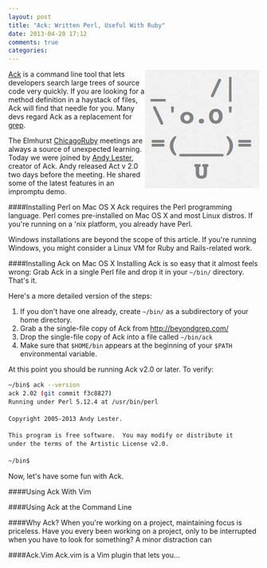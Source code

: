 ```yaml
---
layout: post
title: "Ack: Written Perl, Useful With Ruby"
date: 2013-04-20 17:12
comments: true
categories: 
---
```

<img src="/images/ack.png" align="right" height="237" width="230" alt="Ack Linux Mac OS X" title="Ack Linux Mac OS X">

[Ack](http://beyondgrep.com/) is a command line tool that lets developers search large trees of source code very quickly. If you are looking for a method definition in a haystack of files, Ack will find that needle for you. Many devs regard Ack as a replacement for [grep](http://en.wikipedia.org/wiki/Grep).

The Elmhurst [ChicagoRuby](http://chicagoruby.org) meetings are always a source of unexpected learning. Today we were joined by [Andy Lester](http://twitter.com/petdance), creator of Ack. Andy released Act v 2.0 two days before the meeting. He shared some of the latest features in an impromptu demo.

<!--more-->
####Installing Perl on Mac OS X
Ack requires the Perl programming language. Perl comes pre-installed on Mac OS X and most Linux distros. If you're running on a 'nix platform, you already have Perl.

Windows installations are beyond the scope of this article. If you're running Windows, you might consider a Linux VM for Ruby and Rails-related work.

####Installing Ack on Mac OS X
Installing Ack is so easy that it almost feels wrong: Grab Ack in a single Perl file and drop it in your `~/bin/` directory. That's it. 

Here's a more detailed version of the steps:

1. If you don't have one already, create `~/bin/` as a subdirectory of your home directory.
2. Grab a the single-file copy of Ack from [http://beyondgrep.com/ ](http://beyondgrep.com/)
3. Drop the single-file copy of Ack into a file called `~/bin/ack`
4. Make sure that `$HOME/bin` appears at the beginning of your `$PATH` environmental variable.

At this point you should be running Ack v2.0 or later. To verify:

```bash
~/bin$ ack --version
ack 2.02 (git commit f3c8827)
Running under Perl 5.12.4 at /usr/bin/perl

Copyright 2005-2013 Andy Lester.

This program is free software.  You may modify or distribute it
under the terms of the Artistic License v2.0.

~/bin$
```

Now, let's have some fun with Ack.

####Using Ack With Vim

####Using Ack at the Command Line




####Why Ack?
When you're working on a project, maintaining focus is priceless. Have
you every been working on a project, only to be interrupted when you
have to look for something? A minor distraction can 


####Ack.Vim
Ack.vim is a Vim plugin that lets you...



